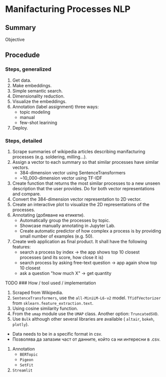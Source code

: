 # Manifacturing Processes NLP

## Summary

Objective 


##  Procedude

### Steps, generalized
1. Get data.
1. Make embeddings.
1. Simple semantic search.
1. Dimensionality reduction.
1. Visualize the embeddings.
1. Annotation (label assignment) three ways:
   - topic modeling
   - manual
   - few-shot learining
1. Deploy.


### Steps, detailed
1. Scrape summaries of wikipedia articles describing manifacturing processes (e.g. soldering, milling...).
1. Assign a vector to each summary so that similar processes have similar vectors.
   - 384-dimension vector using SentenceTransformers
   - ~10_000-dimension vector using TF-IDF
1. Create function that returns the most similar processes to a new unseen description that the user provides. Do for both vector representations and compare.
1. Convert the 384-dimension vector representation to 2D vector.
1. Create an interactive plot to visualize the 2D representations of the processes.
1. Annotating (добяване на етикети).
   - Automatically group the processes by topic.
   - Showcase manually annotating in Jupyter Lab.
   - Create automatic predictor of how complex a process is by providing small number of examples (e.g. 50).
1. Create web application as final product. It shall have the following features:
   - search a process by index -> the app shows top 10 closest processes (and its score, how close it is)
   - search process by asking free-text question -> app again show top 10 closest
   - ask a question "how much X" -> get quantity

TODO ### How / tool used / implementation
1. Scraped from Wikipedia.
1. `SentenceTransformers`, use the `all-MiniLM-L6-v2` model. `TfidfVectorizer` from `sklearn.feature_extraction.text`.
1. Using cosine similarity function.
1. From the `umap` module use the `UMAP` class. Another option: `TruncatedSVD`.
1. Use `Bulk` although other several libraries are available ( `altair`, `bokeh`, `plotly`).
- Data needs to be in a specific format in csv.
- Позволява да запазим част от данните, който са ни интересни в .csv.
1. Annotation
   - `BERTopic`
   - `Pigeon`
   - `SetFit`
1. `Streamlit`


